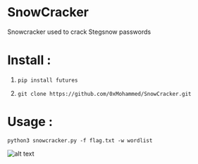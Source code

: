 # SnowCracker
Snowcracker used to crack Stegsnow passwords

# Install :

1. `pip install futures`

2. `git clone https://github.com/0xMohammed/SnowCracker.git`

# Usage :

`python3 snowcracker.py -f flag.txt -w wordlist `

![alt text](https://github.com/0xMohammed/SnowCracker/blob/master/example.jpeg)

